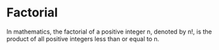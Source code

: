 # Factorial

In mathematics, the factorial of a positive integer n, denoted by n!, is the product of all positive integers less than or equal to n.
